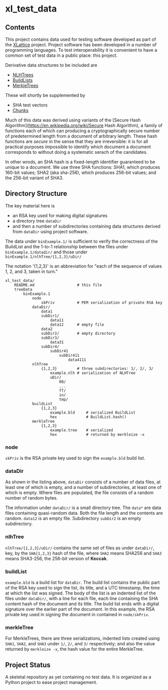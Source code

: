 <h1 class="libTop">xl_test_data</h1>

## Contents

This project contains data used for testing software developed as part of
the
[XLattice](https://jddixon.github.io/xlattice)
project.  Project software has been developed in a number of programming
languages.
To test interoperability it is convenient to have a common set of test
data in a public place: this project.

Derivative data structures to be included are

* [NLHTrees](https://jddixon.github.io/nlhtree_py)
* [BuildLists](https://jddixon.github.io/buildList)
* [MerkleTrees](https://jddixon.github.io/merkletree)

These will shortly be supplemented by

* SHA test vectors
* [Chunks](https://jddixon.github.io/xlattice/chunks.html)

Much of this data was derived using variants of the
[Secure Hash Algorithm](https://en.wikipedia.org/wiki/Secure Hash Algorithm),
a family of functions each of which can producing a cryptographically secure
number of predetermined length from a document of arbitrary length.
These hash functions are *secure* in the sense that they are irreversible:
it is for all practical purposes impossible to identify which document a
document corresponds to without doing a systematic serach of the candidates.

In other wrods, an SHA hash is a fixed-length identifier guaranteed to be
unique to a document.  We use three SHA functions: SHA1, which produces
160-bit values; SHA2 (aka sha-256), which produces 256-bit values; and
the 256-bit variant of SHA3.

## Directory Structure

The key material here is

* an RSA key used for making digital signatures
* a directory tree `dataDir`
* and then a number of subdirectories containing data structures derived
    from `dataDir` using project software.

The data under `binExample.1/` is sufficient to verify the correctness of
the BuildList and the 1-to-1 relationship between the files under
`binExample.1/datadir/` and those under `binExample.1/nlhTree/{1,2,3}/uDir/`

The notation '{1,2,3}' is an abbreviation for "each of the sequence
of values 1, 2, and 3, taken in turn."

    xl_test_data/
        README.md                   # this file
        treeData
            binExample.1
                node
                    skPriv          # PEM serialization of private RSA key
                dataDir/
                    data1
                    subDir1/
                        data11
                        data12      # empty file
                    data2
                    subDir2/        # empty directory
                    subDir3/
                        data31
                    subDir4/
                        subDir41
                            subDir411
                                data4111
                nlhTree
                    {1,2,3}         # three subdirectories: 1/, 2/, 3/
                        example.nlh # serialization of NLHTree
                        uDir/
                            00/
                            ...
                            ff/
                            in/
                            tmp/
                buildList
                    {1,2,3}
                        example.bld     # serialized BuildList
                        hex             # BuildList.hash()
                merkleTree
                    {1,2,3}
                        example.tree    # serialized
                        hex             # returned by merkleize -x


### node

`skPriv` is the RSA private key used to sign the `example.bld`
build list.

### dataDir

As shown in the listing above,
`dataDir` consists of a
number of data files, at least one of which is empty, and a number of
subdirectories, at least one of which is empty.  Where files are populated,
the file consists of a random number of random bytes.

The information under `dataDir/` is a small directory tree.
The `data*` are data files containing quasi-random data.  Both the
file length and the contents are random.  `data12` is an empty file.
Subdirectory `subDir2` is an empty subdirectory.

### nlhTree

`nlhTree/{1,2,3}/uDir/` contains the same set of files as under `dataDir/`,
key, by the `SHA{1,2,3}` hash of the file, where `SHA2` means SHA256
and `SHA3` means SHA3-256, the 256-bit version of **Keccak**.

### buildList

`example.bld` is a build list for `dataDir`.  The build list contains
the public part of the RSA key used to sign the list, its title,
and a UTC timestamp, the time at which the list was signed.  The
body of the list is an indented list of the files under `dataDir/`,
with a line for each file, each line containing the SHA content
hash of the document and its title.  The build list ends with a
digital signature over the earlier part of the document.  In this
example, the RSA private key used in signing the document in
contained in `node/skPriv`.

### merkleTree

For MerkleTrees, there are three serializations, indented lists
created using `SHA1`, `SHA2`, and `SHA3` under `1/`, `2/`, and `3/`
respectively; and also the value returned by `merkleize -x`, the hash value
for the entire MerkleTree.

## Project Status

A skeletal repository as yet containing no test data.  It is organized as
a Python project to ease project management.


